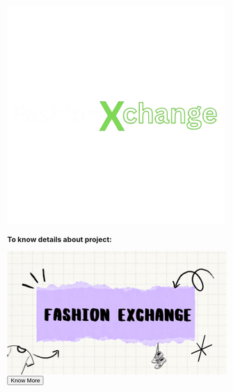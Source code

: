 <div className="w-full flex justify-center items-center" >
  <img src='/readme-assets/fx-logo-dark-mode.png' alt='Fashion Excahnge logo'
</div>

<div>
  <h3>To know details about project:</h3>
  <img src='readme-assets/ppt-thumbnail.png' alt='FashionX presentation thumbnail' />
  <button className='bg-green-500' href='https://www.canva.com/design/DAGOgpNaNZI/-SHGfEvIWklq2RG7Sm-tWg/view?utm_content=DAGOgpNaNZI&utm_campaign=designshare&utm_medium=link2&utm_source=uniquelinks&utlId=h8df6a57914#16' 
    >Know More</button>
</div>

